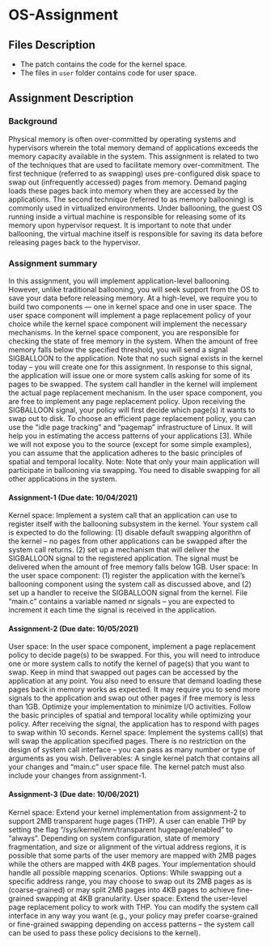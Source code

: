# OS-Assignment

## Files Description

- The patch contains the code for the kernel space.
- The files in `user` folder contains code for user space.

## Assignment Description

### Background  
Physical memory is often over-committed by operating systems and hypervisors wherein the total memory demand
of applications exceeds the memory capacity available in the system. This assignment is related to two of the
techniques that are used to facilitate memory over-commitment. The first technique (referred to as swapping) uses
pre-configured disk space to swap out (infrequently accessed) pages from memory. Demand paging loads these
pages back into memory when they are accessed by the applications. The second technique (referred to as memory
ballooning) is commonly used in virtualized environments. Under ballooning, the guest OS running inside a virtual
machine is responsible for releasing some of its memory upon hypervisor request. It is important to note that under
ballooning, the virtual machine itself is responsible for saving its data before releasing pages back to the hypervisor.  

### Assignment summary
In this assignment, you will implement application-level ballooning. However, unlike traditional ballooning, you
will seek support from the OS to save your data before releasing memory. At a high-level, we require you to build
two components — one in kernel space and one in user space. The user space component will implement a page
replacement policy of your choice while the kernel space component will implement the necessary mechanisms.
In the kernel space component, you are responsible for checking the state of free memory in the system. When the
amount of free memory falls below the specified threshold, you will send a signal SIGBALLOON to the application.
Note that no such signal exists in the kernel today – you will create one for this assignment. In response to this
signal, the application will issue one or more system calls asking for some of its pages to be swapped. The system
call handler in the kernel will implement the actual page replacement mechanism.
In the user space component, you are free to implement any page replacement policy. Upon receiving the
SIGBALLOON signal, your policy will first decide which page(s) it wants to swap out to disk. To choose an efficient
page replacement policy, you can use the “idle page tracking” and “pagemap” infrastructure of Linux. It will help
you in estimating the access patterns of your applications [3]. While we will not expose you to the source (except for
some simple examples), you can assume that the application adheres to the basic principles of spatial and temporal
locality.
Note: Note that only your main application will participate in ballooning via swapping. You need to disable
swapping for all other applications in the system.

#### Assignment-1 (Due date: 10/04/2021)
Kernel space: Implement a system call that an application can use to register itself with the ballooning
subsystem in the kernel. Your system call is expected to do the following: (1) disable default swapping algorithm of the kernel – no pages from other applications can be swapped after the system call returns. (2) set up a mechanism
that will deliver the SIGBALLOON signal to the registered application. The signal must be delivered when the
amount of free memory falls below 1GB.
User space: In the user space component: (1) register the application with the kernel’s ballooning component
using the system call as discussed above, and (2) set up a handler to receive the SIGBALLOON signal from the
kernel. File “main.c” contains a variable named nr signals – you are expected to increment it each time the signal
is received in the application.

#### Assignment-2 (Due date: 10/05/2021)
User space: In the user space component, implement a page replacement policy to decide page(s) to be swapped.
For this, you will need to introduce one or more system calls to notify the kernel of page(s) that you want to swap.
Keep in mind that swapped out pages can be accessed by the application at any point. You also need to ensure
that demand loading these pages back in memory works as expected. It may require you to send more signals to the
application and swap out other pages if free memory is less than 1GB. Optimize your implementation to minimize I/O
activities. Follow the basic principles of spatial and temporal locality while optimizing your policy. After receiving
the signal, the application has to respond with pages to swap within 10 seconds.
Kernel space: Implement the systems call(s) that will swap the application specified pages. There is no
restriction on the design of system call interface – you can pass as many number or type of arguments as you wish.
Deliverables: A single kernel patch that contains all your changes and “main.c” user space file. The kernel
patch must also include your changes from assignment-1.

#### Assignment-3 (Due date: 10/06/2021)
Kernel space: Extend your kernel implementation from assignment-2 to support 2MB transparent huge pages
(THP). A user can enable THP by setting the flag “/sys/kernel/mm/transparent hugepage/enabled” to “always”.
Depending on system configuration, state of memory fragmentation, and size or alignment of the virtual address
regions, it is possible that some parts of the user memory are mapped with 2MB pages while the others are mapped
with 4KB pages. Your implementation should handle all possible mapping scenarios. Options: While swapping out
a specific address range, you may choose to swap out its 2MB pages as is (coarse-grained) or may split 2MB pages
into 4KB pages to achieve fine-grained swapping at 4KB granularity.
User space: Extend the user-level page replacement policy to work with THP. You can modify the system call
interface in any way you want (e.g., your policy may prefer coarse-grained or fine-grained swapping depending on
access patterns – the system call can be used to pass these policy decisions to the kernel).

